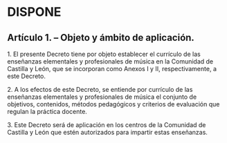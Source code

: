 # DISPONE

## Artículo 1. – Objeto y ámbito de aplicación.

1\. El presente Decreto tiene por objeto establecer el currículo de las enseñanzas elementales y profesionales de música en la Comunidad de Castilla y León, que se incorporan como Anexos I y II, respectivamente, a este Decreto.

2\. A los efectos de este Decreto, se entiende por currículo de las enseñanzas elementales y profesionales de música el conjunto de objetivos, contenidos, métodos pedagógicos y criterios de evaluación que regulan la práctica docente.

3\. Este Decreto será de aplicación en los centros de la Comunidad de Castilla y León que estén autorizados para impartir estas enseñanzas.
